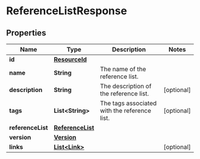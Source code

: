 

# ReferenceListResponse


## Properties

| Name | Type | Description | Notes |
|------------ | ------------- | ------------- | -------------|
|**id** | [**ResourceId**](ResourceId.md) |  |  |
|**name** | **String** | The name of the reference list. |  |
|**description** | **String** | The description of the reference list. |  [optional] |
|**tags** | **List&lt;String&gt;** | The tags associated with the reference list. |  [optional] |
|**referenceList** | [**ReferenceList**](ReferenceList.md) |  |  |
|**version** | [**Version**](Version.md) |  |  |
|**links** | [**List&lt;Link&gt;**](Link.md) |  |  [optional] |



